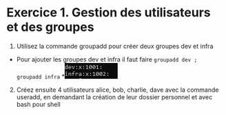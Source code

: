 # Exercice 1. Gestion des utilisateurs et des groupes

1. Utilisez la commande groupadd pour créer deux groupes dev et infra
* Pour ajouter les groupes dev et infra il faut faire  ``` groupadd dev ; groupadd infra ```
  *![ScreenShot](./assetp3/Q1.PNG)
2. Créez ensuite 4 utilisateurs alice, bob, charlie, dave avec la commande useradd, en demandant la
création de leur dossier personnel et avec bash pour shell




